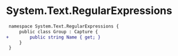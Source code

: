 # System.Text.RegularExpressions

``` diff
 namespace System.Text.RegularExpressions {
     public class Group : Capture {
+        public string Name { get; }
     }
 }
```
